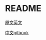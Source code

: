 # README

[原文英文](https://github.com/malcommac/Swift-Coding-Guidelines)

[中文gitbook](https://ikn.ink/)

